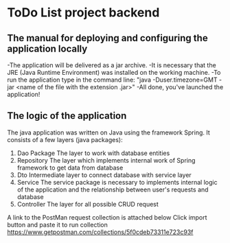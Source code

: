 ToDo List project backend
=====
## The manual for deploying and configuring the application locally

-The application will be delivered as a jar archive.
-It is necessary that the JRE (Java Runtime Environment) was installed on the working machine.
-To run the application type in the command line:
"java -Duser.timezone=GMT -jar <name of the file with the extension .jar>"
-All done, you've launched the application!

## The logic of the application
The java application was written on Java using the framework Spring. It consists of a few layers (java packages):
1. Dao Package
The layer to work with database entities
2. Repository
The layer which implements internal work of Spring framework to get data from database
3. Dto
Intermediate layer to connect database with service layer
4. Service 
The service package is necessary to implements internal logic of the application and the relationship between user's requests and database
5. Controller
The layer for all possible CRUD request

A link to the PostMan request collection is attached below
Click import button and paste it to run collection
https://www.getpostman.com/collections/5f0cdeb73311e723c93f




 

